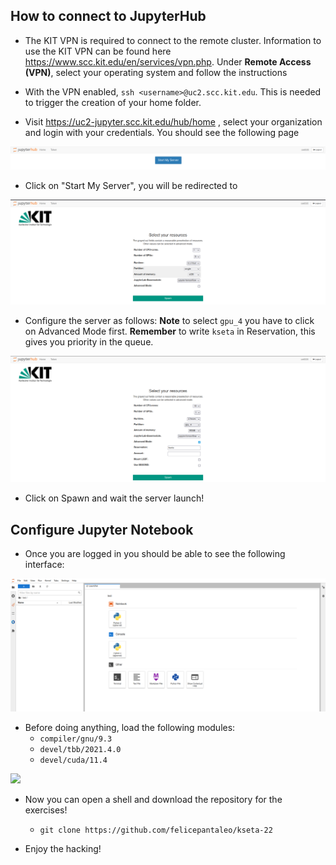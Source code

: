 ## How to connect to JupyterHub

- The KIT VPN is required to connect to the remote cluster. Information to use the KIT VPN can be found here https://www.scc.kit.edu/en/services/vpn.php. Under **Remote Access (VPN)**, select your operating system and follow the instructions

 - With the VPN enabled, ```ssh <username>@uc2.scc.kit.edu```. This is needed to trigger the creation of your home folder.

 - Visit https://uc2-jupyter.scc.kit.edu/hub/home , select your organization and login with your credentials. You should see the following page

 ![](start_server.png) 

 - Click on "Start My Server", you will be redirected to 

 ![](server_conf.png)

 - Configure the server as follows: **Note** to select ```gpu_4``` you have to click on Advanced Mode first. **Remember** to write ```kseta``` in Reservation, this gives you priority in the queue.

 ![](server_configured.png)

<div style="page-break-after: always; break-after: page;"></div>

 - Click on Spawn and wait the server launch!  



## Configure Jupyter Notebook 
 - Once you are logged in you should be able to see the following interface:

 ![](jupy_start.png)

- Before doing anything, load the following modules:
    - ``` compiler/gnu/9.3 ```
    -  ```devel/tbb/2021.4.0```
    - ```devel/cuda/11.4```

![](/home/wahid/Downloads/jupy-modules.gif)

- Now you can open a shell and download the repository for the exercises! 
    - ```git clone https://github.com/felicepantaleo/kseta-22```

- Enjoy the hacking! 
